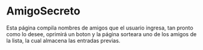 # AmigoSecreto
Esta página compila nombres de amigos que el usuario ingresa, tan pronto como lo desee, oprimirá un boton y la página sorteara uno de los amigos de la lista, la cual almacena las entradas previas. 
